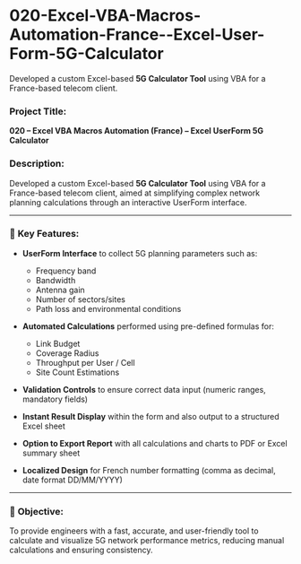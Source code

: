 # 020-Excel-VBA-Macros-Automation-France--Excel-User-Form-5G-Calculator
Developed a custom Excel-based **5G Calculator Tool** using VBA for a France-based telecom client.

### **Project Title:**

**020 – Excel VBA Macros Automation (France) – Excel UserForm 5G Calculator**

### **Description:**

Developed a custom Excel-based **5G Calculator Tool** using VBA for a France-based telecom client, aimed at simplifying complex network planning calculations through an interactive UserForm interface.

---

### 🔧 **Key Features:**

* **UserForm Interface** to collect 5G planning parameters such as:

  * Frequency band
  * Bandwidth
  * Antenna gain
  * Number of sectors/sites
  * Path loss and environmental conditions

* **Automated Calculations** performed using pre-defined formulas for:

  * Link Budget
  * Coverage Radius
  * Throughput per User / Cell
  * Site Count Estimations

* **Validation Controls** to ensure correct data input (numeric ranges, mandatory fields)

* **Instant Result Display** within the form and also output to a structured Excel sheet

* **Option to Export Report** with all calculations and charts to PDF or Excel summary sheet

* **Localized Design** for French number formatting (comma as decimal, date format DD/MM/YYYY)

---

### 🎯 **Objective:**

To provide engineers with a fast, accurate, and user-friendly tool to calculate and visualize 5G network performance metrics, reducing manual calculations and ensuring consistency.

